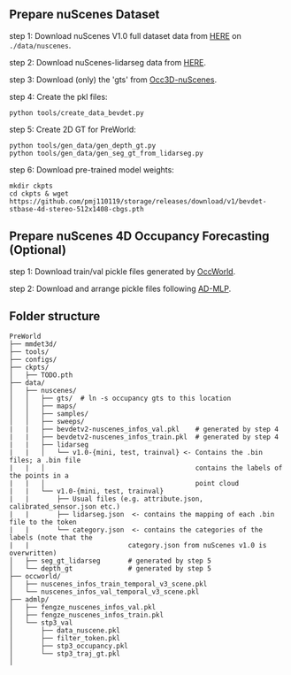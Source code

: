 ## Prepare nuScenes Dataset

step 1: Download nuScenes V1.0 full dataset data from [HERE](https://www.nuscenes.org/download) on `./data/nuscenes`.

step 2: Download nuScenes-lidarseg data from [HERE](https://www.nuscenes.org/download).

step 3: Download (only) the 'gts' from [Occ3D-nuScenes](https://github.com/Tsinghua-MARS-Lab/Occ3D).

step 4: Create the pkl files:

```
python tools/create_data_bevdet.py
```

step 5: Create 2D GT for PreWorld:

```
python tools/gen_data/gen_depth_gt.py
python tools/gen_data/gen_seg_gt_from_lidarseg.py
```

step 6: Download pre-trained model weights:

```
mkdir ckpts
cd ckpts & wget https://github.com/pmj110119/storage/releases/download/v1/bevdet-stbase-4d-stereo-512x1408-cbgs.pth
```

## Prepare nuScenes 4D Occupancy Forecasting (Optional)

step 1: Download train/val pickle files generated by [OccWorld](https://github.com/wzzheng/OccWorld).

step 2: Download and arrange pickle files following [AD-MLP](https://github.com/E2E-AD/AD-MLP).

## Folder structure

```
PreWorld
├── mmdet3d/
├── tools/
├── configs/
├── ckpts/
│   ├── TODO.pth
├── data/
│   ├── nuscenes/
│   │   ├── gts/  # ln -s occupancy gts to this location
│   │   ├── maps/
│   │   ├── samples/
│   │   ├── sweeps/
|   |   ├── bevdetv2-nuscenes_infos_val.pkl    # generated by step 4
|   |   ├── bevdetv2-nuscenes_infos_train.pkl  # generated by step 4
|   |   ├── lidarseg
|   |   │   └── v1.0-{mini, test, trainval} <- Contains the .bin files; a .bin file 
|   |   │                                      contains the labels of the points in a 
|   |   │                                      point cloud
|   |   └── v1.0-{mini, test, trainval}
|   |       ├── Usual files (e.g. attribute.json, calibrated_sensor.json etc.)
|   |       ├── lidarseg.json  <- contains the mapping of each .bin file to the token
|   |       └── category.json  <- contains the categories of the labels (note that the 
|   |                         category.json from nuScenes v1.0 is overwritten)
│   ├── seg_gt_lidarseg       # generated by step 5
│   └── depth_gt              # generated by step 5
├── occworld/
│   ├── nuscenes_infos_train_temporal_v3_scene.pkl
│   └── nuscenes_infos_val_temporal_v3_scene.pkl
├── admlp/
│   ├── fengze_nuscenes_infos_val.pkl
│   ├── fengze_nuscenes_infos_train.pkl
│   └── stp3_val
│       ├── data_nuscene.pkl
│       ├── filter_token.pkl
│       ├── stp3_occupancy.pkl
│       └── stp3_traj_gt.pkl
│

```